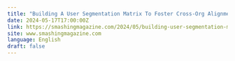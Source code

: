 ```yaml
---
title: "Building A User Segmentation Matrix To Foster Cross-Org Alignment"
date: 2024-05-17T17:00:00Z
link: https://smashingmagazine.com/2024/05/building-user-segmentation-matrix-foster-cross-org-alignment/?utm_medium=RSS&utm_source=news.12bit.vn
site: www.smashingmagazine.com
language: English
draft: false
---
```

